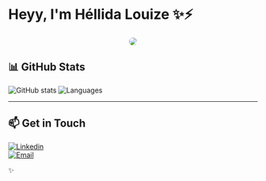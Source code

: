 #  Heyy, I'm Héllida Louize ✨⚡

<div align="center">
  <img src="https://i.pinimg.com/originals/f6/29/36/f629365f298cad35688f34b4d456945f.gif"  style="border-radius:10px;"/>
</div>

## 📊 GitHub Stats

![GitHub stats](https://github-readme-stats.vercel.app/api?username=HLouize&show_icons=true&theme=radical)
![Languages](https://github-readme-stats.vercel.app/api/top-langs/?username=HLouize&repo=Calculadora-de-IMC&layout=compact&theme=radical)

---

## 📫 Get in Touch
[![Linkedin](https://img.shields.io/badge/-LinkedIn-0A66C2?logo=linkedin&logoColor=fff)](https://www.linkedin.com/in/h%C3%A9llidalouize/)  
[![Email](https://img.shields.io/badge/-Email-D14836?logo=gmail&logoColor=fff)](mailto:hellida.llgomes@gmail.com)

✨
